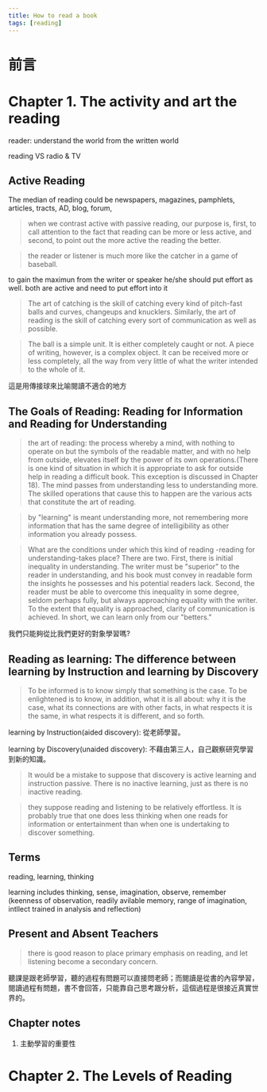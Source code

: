 ```yaml
---
title: How to read a book
tags: [reading]
---
```

<!--more-->
# 前言


# Chapter 1. The activity and art the reading

reader: understand the world from the written world

reading VS radio & TV

## Active Reading

The median of reading could be newspapers, magazines, pamphlets, articles, tracts, AD, blog, forum, 

> when we contrast active with passive reading, our purpose is, first, to call attention to the fact that reading can be more or less active, and second, to point out the more active the reading the better.

> the reader or listener is much more like the catcher in a game of baseball. 

to gain the maximun from the writer or speaker he/she should put effort as well. 
both are active and need to put effort into it

> The art of catching is the skill of catching every kind of pitch-fast balls and curves, changeups and knucklers. Similarly, the art of reading is the skill of catching every sort of communication as well as possible.  

> The ball is a simple unit. It is either completely caught or not.  A piece of writing, however, is a complex object. It can be received more or less completely, all the way from very little of what the writer intended to the whole of it.

這是用傳接球來比喻閱讀不適合的地方

## The Goals of Reading: Reading for Information and Reading for Understanding

> the art of reading: the process whereby a mind, with nothing to operate on but the symbols of the readable matter, and with no help from outside, elevates itself by the power of its own operations.(There is one kind of situation in which it is appropriate to ask for outside help in reading a difficult book. This exception is discussed in Chapter 18). The mind passes from understanding less to understanding more. The skilled operations that cause this to happen are the various acts that constitute the art of reading.

> by "learning" is meant understanding more, not remembering more information that has the same degree of intelligibility as other information you already possess.  

> What are the conditions under which this kind of reading -reading for understanding-takes place? There are two. First, there is initial inequality in understanding. The writer must be "superior" to the reader in understanding, and his book must convey in readable form the insights he possesses and his potential readers lack. Second, the reader must be able to overcome this inequality in some degree, seldom perhaps fully, but always approaching equality with the writer. To the extent that equality is approached, clarity of communication is achieved.
> In short, we can learn only from our "betters."

我們只能夠從比我們更好的對象學習嗎?

## Reading as learning: The difference between learning by Instruction and learning by Discovery

> To be informed is to know simply that something is the case. To be enlightened is to know, in addition, what it is all about: why it is the case, what its connections are with other facts, in what respects it is the same, in what respects it is different, and so forth.  

learning by Instruction(aided discovery): 從老師學習。

learning by Discovery(unaided discovery): 不藉由第三人，自己觀察研究學習到新的知識。

> It would be a mistake to suppose that discovery is active learning and instruction passive. There is no inactive learning, just as there is no inactive reading.

> they suppose reading and listening to be relatively effortless. It is probably true that one does less thinking when one reads for information or entertainment than when one is undertaking to discover something.  

## Terms

reading, learning, thinking

learning includes thinking, sense, imagination, observe, remember (keenness of observation, readily avilable memory, range of imagination, intllect trained in analysis and reflection)

## Present and Absent Teachers

> there is good reason to place primary emphasis on reading, and let listening become a secondary concern.

聽課是跟老師學習，聽的過程有問題可以直接問老師；而閱讀是從書的內容學習，閱讀過程有問題，書不會回答，只能靠自己思考跟分析，這個過程是很接近真實世界的。

## Chapter notes

1. 主動學習的重要性

# Chapter 2. The Levels of Reading





